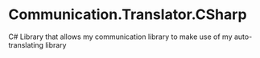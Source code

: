Communication.Translator.CSharp
===============================

C# Library that allows my communication library to make use of my auto-translating library